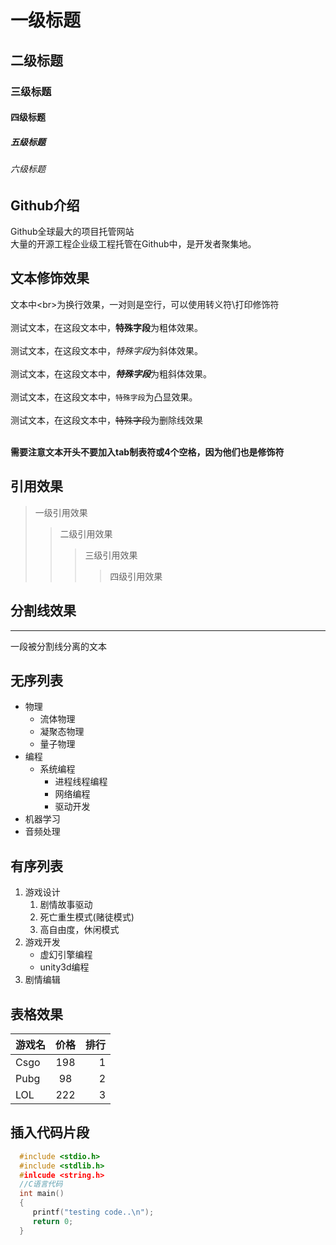 # 一级标题
## 二级标题
### 三级标题
#### 四级标题
##### 五级标题
###### 六级标题

## Github介绍
 
  Github全球最大的项目托管网站<br>大量的开源工程企业级工程托管在Github中，是开发者聚集地。



## 文本修饰效果

 文本中\<br\>为换行效果，一对则是空行，可以使用转义符\\打印修饰符<br><br>
 测试文本，在这段文本中，**特殊字段**为粗体效果。<br><br>
 测试文本，在这段文本中，*特殊字段*为斜体效果。<br><br>
 测试文本，在这段文本中，***特殊字段***为粗斜体效果。<br><br>
 测试文本，在这段文本中，`特殊字段`为凸显效果。<br><br>
 测试文本，在这段文本中，~~特殊字段~~为删除线效果<br><br>

 **需要注意文本开头不要加入tab制表符或4个空格，因为他们也是修饰符**


## 引用效果

> 一级引用效果
>> 二级引用效果
>>> 三级引用效果
>>>> 四级引用效果

## 分割线效果

---
  一段被分割线分离的文本


## 无序列表

* 物理
  * 流体物理
  * 凝聚态物理
  * 量子物理
* 编程
  * 系统编程
    * 进程线程编程
    * 网络编程
    * 驱动开发
* 机器学习
* 音频处理


## 有序列表

1. 游戏设计
   1. 剧情故事驱动
   2. 死亡重生模式(赌徒模式)
   3. 高自由度，休闲模式
2. 游戏开发
   * 虚幻引擎编程
   * unity3d编程
3. 剧情编辑


## 表格效果

游戏名|价格|排行
--|:--:|--:
Csgo|198|1
Pubg|98|2
LOL|222|3


## 插入代码片段

```c
  #include <stdio.h>
  #include <stdlib.h>
  #inlcude <string.h>
  //C语言代码
  int main()
  {
     printf("testing code..\n");
     return 0;
  }
```



